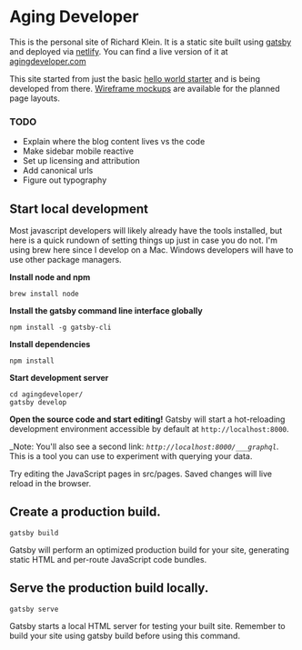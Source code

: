 # Aging Developer
This is the personal site of Richard Klein. It is a static site built using [gatsby](https://www.gatsbyjs.org/) and deployed via [netlify](https://www.netlify.com/). You can find a live version of it at [agingdeveloper.com](https://agingdeveloper.com/)

This site started from just the basic [hello world starter](https://www.gatsbyjs.org/starters/gatsbyjs/gatsby-starter-hello-world/) and is being developed from there. [Wireframe mockups](./mocks) are available for the planned page layouts.

### TODO
* Explain where the blog content lives vs the code
* Make sidebar mobile reactive
* Set up licensing and attribution
* Add canonical urls
* Figure out typography

## Start local development
Most javascript developers will likely already have the tools installed, but here is a quick rundown of setting things up just in case you do not. I'm using brew here since I develop on a Mac. Windows developers will have to use other package
managers.

**Install node and npm**

```cli
brew install node
```

**Install the gatsby command line interface globally**

```cli
npm install -g gatsby-cli
```

**Install dependencies**

```cli
npm install
```

**Start development server**

```cli
cd agingdeveloper/
gatsby develop
```
**Open the source code and start editing!**
Gatsby will start a hot-reloading development environment accessible by default at `http://localhost:8000`.

_Note: You'll also see a second link: _`http://localhost:8000/___graphql`_. This is a tool you can use to experiment with querying your data.

Try editing the JavaScript pages in src/pages. Saved changes will live reload in the browser.

## Create a production build.

```cli
gatsby build
```

Gatsby will perform an optimized production build for your site, generating static HTML and per-route JavaScript code bundles.

## Serve the production build locally.

```cli
gatsby serve
```

Gatsby starts a local HTML server for testing your built site. Remember to build your site using gatsby build before using this command.